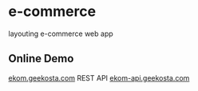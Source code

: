 # e-commerce
layouting e-commerce web app

## Online Demo
[ekom.geekosta.com](http://ekom.geekosta.com)
REST API
[ekom-api.geekosta.com](http://ekom-api.geekosta.com)
